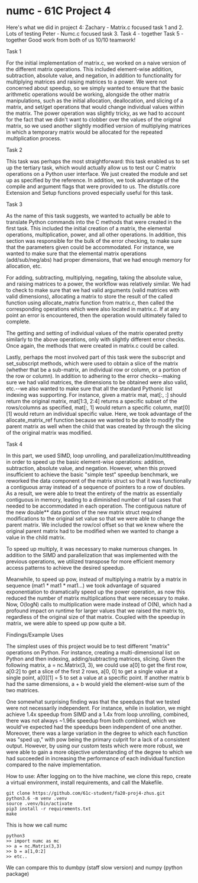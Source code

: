 # numc - 61C Project 4

Here's what we did in project 4:
Zachary - Matrix.c focused task 1 and 2. Lots of testing
Peter - Numc.c focused task 3.
Task 4 - together
Task 5 - together
Good work from both of us 10/10 teamwork!


Task 1

For the initial implementation of matrix.c, we worked on a naive version of the different matrix operations. This included element-wise addition, subtraction, absolute value, and negation, in addition to functionality for multiplying matrices and raising matrices to a power. We were not concerned about speedup, so we simply wanted to ensure that the basic arithmetic operations would be working, alongside the other matrix manipulations, such as the initial allocation, deallocation, and slicing of a matrix, and set/get operations that would change individual values within the matrix. The power operation was slightly tricky, as we had to account for the fact that we didn't want to clobber over the values of the original matrix, so we used another slightly modified version of multiplying matrices in which a temporary matrix would be allocated for the repeated multiplication process.

Task 2

This task was perhaps the most straightforward: this task enabled us to set up the tertiary task, which would actually allow us to test our C matrix operations on a Python user interface. We just created the module and set up as specified by the reference. In addition, we took advantage of the compile and argument flags that were provided to us. The distutils.core Extension and Setup functions proved especially useful for this task.

Task 3

As the name of this task suggests, we wanted to actually be able to translate Python commands into the C methods that were created in the first task. This included the initial creation of a matrix, the elemental operations, multiplication, power, and all other operations. In addition, this section was responsible for the bulk of the error checking, to make sure that the parameters given could be accommodated. For instance, we wanted to make sure that the elemental matrix operations (add/sub/neg/abs) had proper dimensions, that we had enough memory for allocation, etc.

For adding, subtracting, multiplying, negating, taking the absolute value, and raising matrices to a power, the workflow was relatively similar. We had to check to make sure that we had valid arguments (valid matrices with valid dimensions), allocating a matrix to store the result of the called function using allocate_matrix function from matrix.c, then called the corresponding operations which were also located in matrix.c. If at any point an error is encountered, then the operation would ultimately failed to complete.

The getting and setting of individual values of the matrix operated pretty similarly to the above operations, only with slightly different error checks. Once again, the methods that were created in matrix.c could be called.

Lastly, perhaps the most involved part of this task were the subscript and set_subscript methods, which were used to obtain a slice of the matrix (whether that be a sub-matrix, an individual row or column, or a portion of the row or column). In addition to adhering to the error checks--making sure we had valid matrices, the dimensions to be obtained were also valid, etc.--we also wanted to make sure that all the standard Pythonic list indexing was supporting. For instance, given a matrix mat, mat[:, :] should return the original matrix, mat[1:3, 2:4] returns a specific subset of the rows/columns as specified, mat[:, 1] would return a specific column, mat[0][1] would return an individual specific value. Here, we took advantage of the allocate_matrix_ref function because we wanted to be able to modify the parent matrix as well when the child that was created by through the slicing of the original matrix was modified.

Task 4

In this part, we used SIMD, loop unrolling, and parallelization/multithreading in order to speed up the basic element-wise operations: addition, subtraction, absolute value, and negation. However, when this proved insufficient to achieve the basic "simple test" speedup benchmark, we reworked the data component of the matrix struct so that it was functionally a contiguous array instead of a sequence of pointers to a row of doubles. As a result, we were able to treat the entirety of the matrix as essentially contiguous in memory, leading to a diminished number of tail cases that needed to be accommodated in each operation. The contiguous nature of the new double** data portion of the new matrix struct required modifications to the original set value so that we were able to change the parent matrix. We included the row/col offset so that we knew where the original parent matrix had to be modified when we wanted to change a value in the child matrix.

To speed up multiply, it was necessary to make numerous changes. In addition to the SIMD and parallelization that was implemented with the previous operations, we utilized transpose for more efficient memory access patterns to achieve the desired speedup.

Meanwhile, to speed up pow, instead of multiplying a matrix by a matrix in sequence (mat1 * mat1 * mat1...) we took advantage of squared exponentiation to dramatically speed up the power operation, as now this reduced the number of matrix multiplications that were necessary to make. Now, O(logN) calls to multiplication were made instead of O(N), which had a profound impact on runtime for larger values that we raised the matrix to, regardless of the original size of that matrix. Coupled with the speedup in matrix, we were able to speed up pow quite a bit.

Findings/Example Uses

The simplest uses of this project would be to test different "matrix" operations on Python. For instance, creating a multi-dimensional list on Python and then indexing, adding/subtracting matrices, slicing. Given the following matrix, a = nc.Matrix(3, 3), we could use a[0] to get the first row, a[0:2] to get a slice of the first 2 rows, a[0, 0] to get a single value at a single point, a[0][1] = 5 to set a value at a specific point. If another matrix b had the same dimensions, a + b would yield the element-wise sum of the two matrices.

One somewhat surprising finding was that the speedups that we tested were not necessarily independent. For instance, while in isolation, we might achieve 1.4x speedup from SIMD and a 1.4x from loop unrolling, combined, there was not always ~1.96x speedup from both combined, which we would've expected had the speedups been independent of one another. Moreover, there was a large variation in the degree to which each function was "sped up," with pow being the primary culprit for a lack of a consistent output. However, by using our custom tests which were more robust, we were able to gain a more objective understanding of the degree to which we had succeeded in increasing the performance of each individual function compared to the naive implementation.

How to use:
After logging on to the hive machine, we clone this repo, create a virtual environment, install requirements, and call the Makefile.
```
git clone https://github.com/61c-student/fa20-proj4-zhus.git
python3.6 -m venv .venv
source .venv/bin/activate
pip3 install -r requirements.txt
make
```
This is how we call numc
```
python3
>> import numc as mc
>> a = nc.Matrix(3,3)
>> b = a[1,0:2]
>> etc..
```
We can compare this to dumbpy (staff slow version) and numpy (python package)
